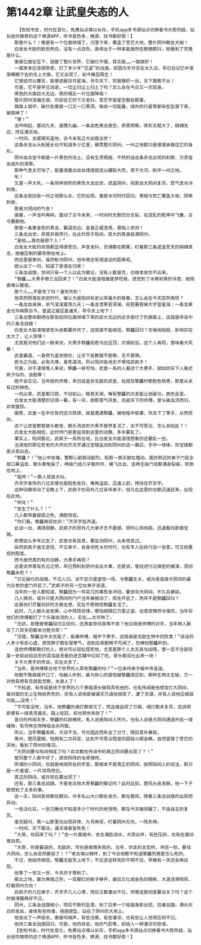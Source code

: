 # 第1442章 让武皇失态的人
        【告知书友，时代在变化，免费站点难以长存，手机app多书源站点切换看书大势所趋，站长给你推荐的这个换源APP，听书音色多、换源、找书都好使！】
       那是什么？！像是有一个位面倾塌了，沉落下来，覆盖了苍茫大地，整片阴州都在大崩！
       白发女大能的脸色煞白，没有一点血色，身体出于一种本能居然在微微颤抖，她看到了究竟是什么。
       像是位面在坠下，遮蔽了整片世界，它破烂不堪，其实是……一面旗帜！
       一面原本应该很熟悉、打了多少年“交道”的战旗，却因为岁月实在太久远，早已在记忆中渐渐模糊下去的无上大旗，它又出现了，如今略显陌生！
       它曾经可以覆天，能够遮蔽日月星海，号令天下，究极旗帜一出，天下莫敢不从！
       可是，它不是早已消逝，一切尘归尘土归土了吗？怎么会在今日又一次现身。
       黑色的大旗巨大无边，真的堪比一片位面降临！
       整片阴州浩瀚无垠，可却在它的下方发抖，苍茫宇宙星空都在颤栗。
       旗面上腐坏，破烂处像是一口又一口黑洞，吸收一切能量，域外的行星等都有些坠落下来，被吞掉了！
       “嗷！”
       龙吟响起，震动九天，威慑九幽，一条血色真龙悬空，昂首而嘶，体形太粗大了，磅礴无边，挤压满天地。
       一时间，龙威铺天盖地，古今未有之大凶兽出世！
       这条赤龙从头到尾长也不知道多少亿里，横贯整片阴州，一州之地都只是堪堪承载住它的身形。
       阴州自古至今都是一片黑色的冻土，没有生灵栖居，不然的话这条赤龙出现的刹那，万灵皆会成片的凋零。
       那种气息太可怕了，能量泄露出丝丝缕缕就足以碾裂大荒，蒸干大河，削平一州之地。
       吼！
       又是一声大吼，一条同样体积的黑色大龙出世，遮盖阴州，宛若自大阴间复苏，其气息冰冷刺骨。
       这条龙依旧有一州之地那么长，它的出现，像是冰河时代回归，黑暗与死亡覆盖大地，阴寒刺骨。
       那是大阴间的气息！
       接着，一声龙吟再响，震动了古今未来，一时间时光都四分五裂，在混乱的乾坤中飞舞，古今要颠倒。
       那是一条黄金色的真龙，霸道无边，皇者之威浩荡，君临人世间！
       三条龙出世，昂首并肩而行，在此时现于阳间，庞大的真身抵满阴州。
       “是他……真的是那个人！”
       白发女大能的双唇都显得很苍白，声音发抖，灵魂都在颤栗，盯着那三条遮盖苍天的磅礴真龙，她被压制的要软倒在地上。
       而这里是寒州，虽然毗邻阴州，但毕竟还有很遥远的距离呢。
       她认出了一切，知道了是谁在归来！
       三条龙战旗，世间只有一个人以此为徽记，没有人敢冒充，也根本效仿不出来。
       “黎龘……大黑手黎三龙回来了！”白发大能凌瑄像是梦呓般，感觉到了冰寒刺骨的冷意，她简直难以置信。
       那个人……不是死了吗？诸天共知！
       他突然殒落在史前时代，被认为是阳间有史以来最大的悬案，怎么会在今天突然再现？
       一条龙血淋淋，杀气滚滚震荡九天；一条龙漆黑若深渊，宛若要吞掉大宇宙星海；一条龙黄金光华映照古今，皇道之威压盖诸天，号令天上地下！
       三条龙整体都绣在那张如同位面倾塌下来的巨大无边的近乎腐烂了的旗面上，这就是传说中的三条龙战旗！
       白发女大能凌瑄感觉头皮都要炸开了，这简直不能相信，黎龘回归？天塌地陷般，影响实在太大了，让人惊悚！
       尤其是对他们这一脉来说，大黑手黎龘宛若乌云压顶，灾祸如滔，这个人再现，意味着大风暴！
       武皇霸道，一身修为盖世绝伦，让天下各教莫不胆寒，无不畏惧。
       若与之为敌，必有大难，身死道消，所以阳间各地无不惧怕武疯子！
       可是，对于凌瑄等人来说，黎龘一样可怕，武皇一系的人看这个大黑手，就如同天下人看武疯子似的，会胆寒！
       她不会忘记，当年她的师尊，本已经盖世无敌的武皇，在提及黎龘时都脸色铁青，那是从未有过的神色。
       一向以来，武皇都沉寂，不动如山，稳若天渊，唯有黎龘的讯息能让他破功，面色会变。
       白发女大能清楚的记得一幕，有一天，她那意气风发、无敌天下的师傅，曾头破血流而归，非常狼狈。
       据悉，武皇一生中仅有的这次败绩，就是遭遇黎龘，被他暗中偷袭，伏击下了黑手，从而受伤。
       这个让武皇都曾披头散发、额头流血的大黑手居然复活了，太不可思议，怎么会如此？！
       白发女大能相信，此时师门若是监测到这里的动静，多半要乱了。
       事实上，阳间极北，武疯子一系所在地，比白发女大能凌瑄想象的还要乱一些。
       当凌瑄的那位苍老的大师兄齐天宇通过宝镜监测到阴州的这一幕后，手中一哆嗦，将宝镜都差点丢出去。
       “黎龘？！”他心中发堵，整颗心脏跳动剧烈，宛若一面天鼓在擂动，震的附近的弟子门徒全部口鼻溢血，额头都龟裂了，神级门徒几乎都炸开，横飞出去，连神王级门徒都满身裂痕，软倒在地上。
       “祖师！”一群人惊骇大叫。
       齐天宇亲传的几位天尊也是脸色发白，嘴角溢血，迅速上前，搀扶住齐天宇。
       这种动静惊动了全教上下，武疯子的另外几位亲传弟子，但凡在这里的也都迅速赶来，出现在此地。
       “师兄！”
       “发生了什么？！”
       几人都带着疑惑之色，满脸惊容。
       “你们看，黎龘再现世间！”齐天宇低声道。
       此话一出，满场寂静，武疯子的另外几大弟子无不震撼，顿时心惊肉跳，迅速看向那面宝镜。
       即便这么多年过去了，武皇也有旨意，要监测阴州，从未改变过。
       纵然武疯子杳无音信、不见弟子、自身闭死关的时代，也有专人在执行这一旨意，可见他重视的程度。
       而今居然真的有的动静，大黑手再现？
       这是说师尊有先见之明，早已预料到阴州会出大事，还是说，曾经进行过缜密的推演，洞彻黎龘未死？！
       “只见破烂的战旗，不见人归，说不定只是虚惊一场，与黎龘无关，或许是连接大阴间的最为古老的皇门开启了。”武疯子的另一位女弟子说道。
       当年的一些人都知道，黎龘因为一件突兀的事怒发冲冠，要进攻大阴间，不久后暴毙。
       几人猜测，或许只是大阴间的门户当年被撼动了，现在开启了，而并不是黎龘回归？
       这是他们尽量向好的方面去想，实在不愿相信黎龘复活了。
       此时，几人都头皮发麻，心中阵阵惊悸，哪怕相隔亿万里之遥，也感觉悚然与惶恐，当年将他们的师傅都打了个头破血流的人，实在……太可怖了。
       “无妨，即便是黎龘回归又如何，还真能奈何我等不成？他见得是师傅的对手，当年两人厮杀了八百多招都未分胜负呢！”
       “没错，黎龘当年太无耻了，偷袭师傅，暗中下黑手，这简直是无敌生物中的败类！”说话的人多少有些心虚，感觉脖子都在冒寒气，说到后来都微不可闻了，仿佛怕黎龘听到。
       连他师傅都敢打的人，绝对可以轻松捏死他，尤其是那个人太无良与凶残，曾一言不合就将某一史前凶焰滔天的混沌级恶兽扔进瓦罐中红焖了吃，骨头都没吐出来一块！
       关于大黑手的传说，实在太多了。
       “当年，是师傅联合地下世界的人弄死黎龘的吗？”一位亲传弟子暗中传音道。
       他都不敢直接开口了，怕被人听到，最为担心的是怕被黎龘感应到，那种生物太玄秘，万一对他有想有念就能觉察，太骇人了！
       “不知道，有传闻是地下世界的几个黑暗源头做局弄死他的，也有传闻是他想攻打大阴间，被对面的无上生物给弄死的，还有人说他是被诸天万道给熔炼了，遭了天谴，亦有人说他压根就可能……没死！”
       “不可能没死，当年，他黎龘的魂灯都熄灭了，而且被监视了万载，魂灯都未复苏，这说明即便有一缕真灵遁走，踏上轮回，却也转世失败了！”
       昔日的传闻太多，黎龘的红颜横死，有人说是阳间人所为，也有人说是大阴间通道开启一缕缝隙，有可怖生物降临击杀所致。
       所以，当年黎龘发疯，大动干戈，可也因此而失去了分寸，随后意外暴毙。
       寒州，楚风震撼，他拥有二次异变、达到不可思议程度的超级火眼金睛，自然望穿了苍茫的天地，看到了阴州的情况。
       “大阴间要与阳间相连了吗？自古都在传说中的真正阴间要出现了？！”
       楚风整个人都不好了，感觉阵阵的毛骨悚然。
       所谓的小阴间，也就是地球所在的宇宙，那根本不是真正的阴间，按照阳间人的说法，那只是一片废墟，一片坟场而已。
       真正的阴间，或许现在要出现了！
       还有，那三条龙战旗，不是老古他大哥黎龘的徽记吗？此时此刻，楚风头皮发麻，他一下子联想到了太多的事。
       这一天，阳间各地都在颤动，许多名山大川都在发光，都在轰鸣，随着三条龙战旗的出现而异动。
       一些活化石，一些沉睡也不知道多少个时代的老怪物，都在今天被惊醒了，不由自主的复苏。
       毫无疑问，第一山那里也出现异常，九号再现，盯着阴州方向，一阵失神。
       一时间，天下震动，诸天强者皆失色！
       “大哥，你回来了吗？！”在一片废墟中，老古满脸泪水，大哭出声，有些压抑，也有些激动难自禁。
       “大哥，你是霸道的，无敌的，可也是痴情失败的，当年，你走的太突然，冲冠一怒，要伐大阴间，怎么会突然暴毙了！？”老古难以释怀，到了今日他都不知道黎龘究竟是怎么死的。
       不过，他始终相信，黎龘无敌天上地下，不应该这样死的不明不白，早晚有一天还会再出现。
       他等了一世又一世，今天终于等到了。
       极北之地，最为黑暗之所，一双猩红的眸子睁开，最后又化成金色的眼眸，大道涟漪阵阵，盯着阴州方向！
       武疯子的几位弟子，齐天宇几人心悸，而后又都激动不已，师尊这是彻底要出关了吗？这个时候清醒再好不过。
       阴州，三条龙战旗缩小，而后不断的坠落，到了后来一个枯瘦身影出现，拄着战旗，满头灰白的发丝，身体有些佝偻，摇摇欲坠，站在了阴州的大地上。
       他发出了一声低吼，像是呜咽声，有些沧桑，有些凄凉，也有些让人觉得压抑不已。
       他持三条龙战旗回归，可是，他的状态，他的气韵等，却给人一种凄凉可悲感。
       【告知书友，时代在变化，免费站点难以长存，手机app多书源站点切换看书大势所趋，站长给你推荐的这个换源APP，听书音色多、换源、找书都好使！】